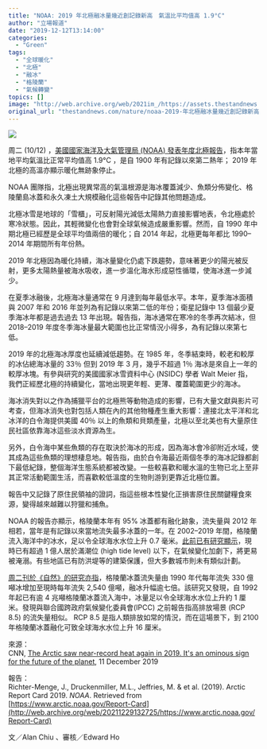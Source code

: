 ```yaml
---
title: "NOAA: 2019 年北極融冰量幾近創記錄新高　氣溫比平均值高 1.9°C"
author: "立場報道"
date: "2019-12-12T13:14:00"
categories:
  - "Green"
tags:
  - "全球暖化"
  - "北極"
  - "融冰"
  - "格陵蘭"
  - "氣候轉變"
topics: []
image: "http://web.archive.org/web/2021im_/https://assets.thestandnews.com/media/photos/photo-1501118347049-aba774d9e0a020copy_iYxzJ_Y2yYd07.png"
original_url: "thestandnews.com/nature/noaa-2019-年北極融冰量幾近創記錄新高-氣溫比平均值高-1-9c"
---
```

![](http://web.archive.org/web/2021im_/https://assets.thestandnews.com/media/photos/photo-1501118347049-aba774d9e0a020copy_iYxzJ_Y2yYd07.png)

周二 (10/12) ，[美國國家海洋及大氣管理局 (NOAA) 發表年度北極報告](http://web.archive.org/web/20211229132725/https://www.arctic.noaa.gov/Portals/7/ArcticReportCard/Documents/ArcticReportCard_full_report2019.pdf)，指本年當地平均氣溫比正常平均值高 1.9°C ，是自 1900 年有記錄以來第二熱年； 2019 年北極的高溫亦顯示暖化無跡象停止。

NOAA 團隊指，北極出現異常高的氣溫根源是海冰覆蓋減少、魚類分佈變化、格陵蘭島冰蓋和永久凍土大規模融化這些報告中記錄其他問題造成。

北極冰雪是地球的「雪櫃」，可反射陽光減低太陽熱力直接影響地表，令北極處於寒冷狀態。因此，其輕微變化也會對全球氣候造成嚴重影響。然而，自 1990 年中期北極已經歷是全球平均值兩倍的暖化；自 2014 年起，北極更每年都比 1990–2014 年期間所有年份熱。

2019 年北極因為暖化持續，海冰量變化仍處下跌趨勢，意味著更少的陽光被反射，更多太陽熱量被海水吸收，進一步溫化海水形成惡性循環，使海冰進一步減少。

在夏季冰融後，北極海冰量通常在 9 月達到每年最低水平。本年，夏季海冰面積與 2007 年和 2016 年並列為有記錄以來第二低的年份；衛星記錄中 13 個最少夏季海冰年都是過去過去 13 年出現。報告指，海冰通常在寒冷的冬季再次結冰，但 2018–2019 年度冬季海冰量最大範圍也比正常情況小得多，為有記錄以來第七低。

2019 年的北極海冰厚度也延續減低趨勢。在 1985 年，冬季結束時，較老和較厚的冰佔總海冰量的 33％ 但到 2019 年 3 月，幾乎不超過 1％ 海冰是來自上一年的較厚冰塊。有參與研究的美國國家冰雪資料中心 (NSIDC) 學者 Walt Meier 指，我們正經歷北極的持續變化，當地出現更年輕、更薄、覆蓋範圍更少的海冰。

海冰消失對以之作為捕獵平台的北極熊等動物造成的影響，已有大量文獻與影片可考查，但海冰消失也對包括人類在內的其他物種產生重大影響：連接北太平洋和北冰洋的白令海提供美國 40％ 以上的魚類和貝類產量，北極以至北美也有大量原住民社區依靠海冰這些淡水資源為生。

另外，白令海中某些魚類的存在取決於海冰的形成，因為海冰會冷卻附近水域，使其成為這些魚類的理想棲息地。報告指，由於白令海最近兩個冬季的海冰記錄都創下最低紀錄，整個海洋生態系統都被改變。一些較喜歡和暖水溫的生物已北上至非其正常活動範圍生活，而喜歡較低溫度的生物則游到更靠近北極位置。

報告中又記錄了原住民領袖的證詞，指這些根本性變化正損害原住民關鍵糧食來源，變得越來越難以狩獵和捕魚。

NOAA 的報告亦顯示，格陵蘭本年有 95% 冰蓋都有融化跡象，流失量與 2012 年相若，當年是有記錄以來當地流失最多冰蓋的一年。在 2002–2019 年間，格陵蘭流入海洋中的冰水，足以令全球海水水位上升 0.7 毫米。[此前已有研究顯示](../../nature/%E6%96%B0%E7%A0%94%E7%A9%B6%E6%94%B6%E7%AA%84%E5%9C%B0%E5%9E%8B%E6%95%B8%E6%93%9A%E8%AA%A4%E5%B7%AE-%E6%8C%87-2050-%E5%B9%B4%E5%89%8D-3-%E5%84%84%E6%B2%BF%E6%B5%B7%E4%BA%BA%E5%8F%A3%E5%B0%87%E6%9B%B4%E5%8F%97%E6%B0%B4%E7%81%BD%E5%A8%81%E8%84%85/)，現時已有超過 1 億人居於滿潮位 (high tide level) 以下，在氣候變化加劇下，將更易被淹溺。有些地區已有防洪堤等的建築保護，但大多數城市則未有類似計劃。

[周二刊於《自然》的研究亦指](../../nature/%E6%A0%BC%E9%99%B5%E8%98%AD%E8%87%AA-92-%E5%B9%B4%E5%B7%B2%E6%B5%81%E5%A4%B1-4-%E5%85%86%E5%99%B8%E5%86%B0%E8%93%8B-%E8%87%B4%E5%85%A8%E7%90%83%E6%B5%B7%E5%B9%B3%E9%9D%A2%E4%B8%8A%E5%8D%87%E7%B4%84-1-%E5%8E%98%E7%B1%B3-%E5%BD%B1%E9%9F%BF%E9%A1%8D%E5%A4%96-600-%E8%90%AC%E6%B2%BF%E6%B5%B7%E4%BA%BA%E5%8F%A3/)，格陵蘭冰蓋流失量由 1990 年代每年流失 330 億噸冰增加至現時每年流失 2,540 億噸，融冰升幅逾七倍。該研究又發現，自 1992 年起已有逾 4 兆噸格陵蘭冰蓋流入海中，冰量足以令全球海水水位上升約 1 厘米。發現與聯合國跨政府氣候變化委員會(IPCC) 之前報告指高排放場景 (RCP 8.5) 的流失量相似。 RCP 8.5 是指人類排放如常的情況，而在這場景下，到 2100 年格陵蘭冰蓋融化可致全球海水水位上升 16 厘米。

來源：  
CNN, [The Arctic saw near-record heat again in 2019. It's an ominous sign for the future of the planet](http://web.archive.org/web/20211229132725/https://edition.cnn.com/2019/12/10/world/climate-change-noaa-arctic-report-card-2019/index.html), 11 December 2019

報告：  
Richter-Menge, J., Druckenmiller, M.L., Jeffries, M. & et al. (2019). Arctic Report Card 2019. _NOAA_. Retrieved from [https://www.arctic.noaa.gov/Report-Card](http://web.archive.org/web/20211229132725/https://www.arctic.noaa.gov/Report-Card)

文／Alan Chiu 、審核／Edward Ho